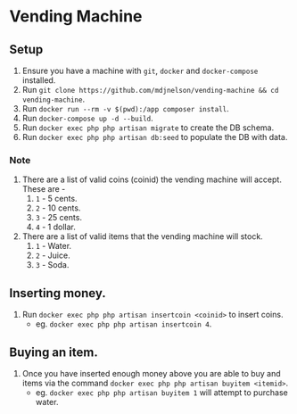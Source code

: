 # Vending Machine

## Setup

1. Ensure you have a machine with `git`, `docker` and `docker-compose` installed.
2. Run `git clone https://github.com/mdjnelson/vending-machine && cd vending-machine`.
3. Run `docker run --rm -v $(pwd):/app composer install`.
4. Run `docker-compose up -d --build`.
5. Run `docker exec php php artisan migrate` to create the DB schema.
6. Run `docker exec php php artisan db:seed` to populate the DB with data.

### Note

1. There are a list of valid coins (coinid) the vending machine will accept.
   These are -
    1. `1` - 5 cents.
    2. `2` - 10 cents.
    3. `3` - 25 cents.
    4. `4` - 1 dollar.
2. There are a list of valid items that the vending machine will stock.
    1. `1` - Water.
    2. `2` - Juice.
    3. `3` - Soda.

## Inserting money.

1. Run `docker exec php php artisan insertcoin <coinid>` to insert coins.
    - eg. `docker exec php php artisan insertcoin 4`.

## Buying an item.

1. Once you have inserted enough money above you are able to buy and items via the command
    `docker exec php php artisan buyitem <itemid>`.
    - eg. `docker exec php php artisan buyitem 1` will attempt to purchase water.
